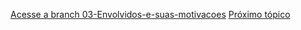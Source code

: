 [Acesse a branch 03-Envolvidos-e-suas-motivacoes](https://github.com/CAIOVPFAST/Gerencia-de-configura-o/tree/03-Envolvidos-e-suas-motivacoes)
[Próximo tópico](https://github.com/CAIOVPFAST/Gerencia-de-configura-o/tree/04-Principais-batalhas)
